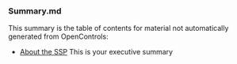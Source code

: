 ### Summary.md

This summary is the table of contents for material not automatically generated from OpenControls:

* [About the SSP](docs/about-the-ssp.md) This is your executive summary
